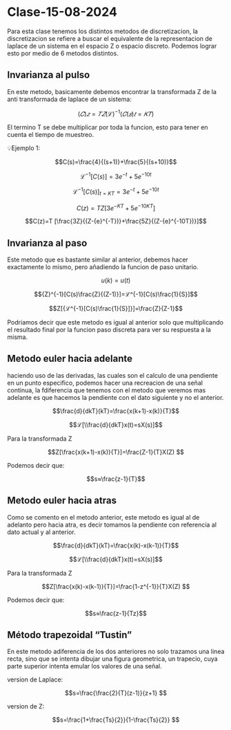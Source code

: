 # Clase-15-08-2024

Para esta clase tenemos los distintos metodos de discretizacion, la discretizacion se refiere a buscar el equivalente de la representacion de laplace de un sistema en el espacio Z o espacio discreto. Podemos lograr esto por medio de 6 metodos distintos.

## Invarianza al pulso
En este metodo, basicamente debemos encontrar la transformada Z de la anti transformada de laplace de un sistema:

$$(𝐶)𝑧 =𝑇𝑍{(ℒ)^{-1}(𝐶(𝑠)}𝑡=𝐾𝑇)$$

El termino T se debe multiplicar por toda la funcion, esto para tener en cuenta el tiempo de muestreo.

💡Ejemplo 1: 

$$C(s)=\frac{4}{(s+1)}+\frac{5}{(s+10)}$$

$$ℒ^{-1}[C(s)]={3e}^{-t}+{5e}^{-10t}$$

$$ℒ^{-1}[C(s)]_{t=KT}={3e}^{-t}+{5e}^{-10t}$$

$$C(z)=T Z[{3e}^{-KT}+{5e}^{-10KT}]$$

$$C(z)=T [\frac{3Z}{(Z-{e}^{-T})}+\frac{5Z}{(Z-{e}^{-10T})}]$$

## Invarianza al paso

Este metodo que es bastante similar al anterior, debemos hacer exactamente lo mismo, pero añadiendo la funcion de paso unitario.

$$ u(k)=u(t) $$

$${Z}^{-1}[C(s)\frac{Z}{(Z-1)}]=ℒ^{-1}[C(s)\frac{1}{S}]$$

$$Z[{ℒ^{-1}[C(s)\frac{1}{S}]}]=\frac{Z}{Z-1}$$

Podriamos decir que este metodo es igual al anterior solo que multiplicando el resultado final por la funcion paso discreta para ver su respuesta a la misma.

## Metodo euler hacia adelante

haciendo uso de las derivadas, las cuales son el calculo de una pendiente en un punto especifico, podemos hacer una recreacion de una señal continua, la fdiferencia que tenemos con el metodo que veremos mas adelante es que hacemos la pendiente con el dato siguiente y no el anterior.

$$\frac{d}{dkT}(kT)=\frac{x(k+1)-x(k)}{T}$$

$$ℒ[\\frac{d}{dkT}x(t)=sX(s)]$$

Para la transformada Z

$$Z[\frac{x(k+1)-x(k)}{T}]=\frac{Z-1}{T}X(Z) $$

Podemos decir que:

$$s≈\frac{z-1}{T}$$

## Metodo euler hacia atras

Como se comento en el metodo anterior, este metodo es igual al de adelanto pero hacia atra, es decir tomamos la pendiente con referencia al dato actual y al anterior.

$$\frac{d}{dkT}(kT)=\frac{x(k)-x(k-1)}{T}$$

$$ℒ[\\frac{d}{dkT}x(t)=sX(s)]$$

Para la transformada Z

$$Z[\frac{x(k)-x(k-1)}{T}]=\frac{1-z^{-1}}{T}X(Z) $$

Podemos decir que:

$$s≈\frac{z-1}{Tz}$$

## Método trapezoidal “Tustin”

En este metodo adiferencia de los dos anteriores no solo trazamos una linea recta, sino que se intenta dibujar una figura geometrica, un trapecio, cuya parte superior intenta emular los valores de una señal.

version de Laplace:

$$s=\frac{\frac{2}{T}(z-1)}{z+1} $$

version de Z:

$$s=\frac{1+\frac{Ts}{2}}{1-\frac{Ts}{2}} $$
